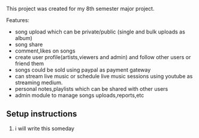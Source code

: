 This project was created for my 8th semester major project.


Features:

- song upload which can be private/public (single and bulk uploads as album)
- song share
- comment,likes on songs
- create user profile(artists,viewers and admin) and follow other users or friend them
- songs could be sold using paypal as payment gateway
- can stream live music or schedule live music sessions using youtube as streaming medium.
- personal notes,playlists which can be shared with other users
- admin module to manage songs uploads,reports,etc


## Setup instructions
1. i will write this someday
